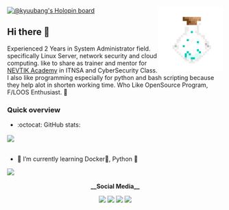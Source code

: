<!-- <a href="https://unsplash.com/photos/JV78PVf3gGI"><img src="https://github.com/Kyuubang/Kyuubang/blob/master/sergey-pesterev-banner.jpg" alt="Photo by Sergey Pesterev on Unsplash"/></a> -->
[![@kyuubang's Holopin board](https://holopin.io/api/user/board?user=kyuubang)](https://holopin.io/@kyuubang)
<a href="https://www.piskelapp.com/"><img align="right" src="https://github.com/Kyuubang/Kyuubang/blob/master/poison-320.gif" width=30% alt="Pixel Animation Created with piskelapp"/></a>

## Hi there 👋
Experienced 2 Years in System Administrator field. specifically Linux Server, network security and cloud computing. like to share as trainer and mentor for [NEVTIK Academy](https://nevtik.org) in ITNSA and CyberSecurity Class. I also like programming especially for python and bash scripting because they help alot in shorten working time. Who Like OpenSource Program, F/LOOS Enthusiast. :penguin:

### Quick overview
- :octocat: GitHub stats:

<a href="https://github.com/anuraghazra/github-readme-stats">
 <img align="center" src="https://github-readme-stats.anuraghazra1.vercel.app/api?username=Kyuubang&count_private=true&show_icons=true&theme=gotham">
</a>
<br />

<br />

- 🌱 I’m currently learning Docker🐋, Python :snake:

<a href="https://www.codewars.com/users/Kyuubang/stats">
 <img src="https://www.codewars.com/users/Kyuubang/badges/micro">
</a>
<br />
<p align="center">
 <strong>__Social Media__</strong>
<p align="center">
<a href="https://gist.github.com/Kyuubang"><img src="https://img.icons8.com/clouds/48/000000/github.png"/></a>
<a href="https://www.linkedin.com/in/ahmadbayhaqi/"><img src="https://img.icons8.com/clouds/48/000000/linkedin.png"/></a>
<a href="#"><img src="https://img.icons8.com/clouds/48/000000/quizlet.png"/></a>
<a href=#><img src="https://img.icons8.com/clouds/48/000000/twitter-circled.png"/></a>
</p>
<!--
**Kyuubang/Kyuubang** is a ✨ _special_ ✨ repository because its `README.md` (this file) appears on your GitHub profile.

Here are some ideas to get you started:

- 🔭 I’m currently working on ...
- 🌱 I’m currently learning ...
- 👯 I’m looking to collaborate on ...
- 🤔 I’m looking for help with ...
- 💬 Ask me about ...
- 📫 How to reach me: ...
- 😄 Pronouns: ...
- ⚡ Fun fact: ...
-->
